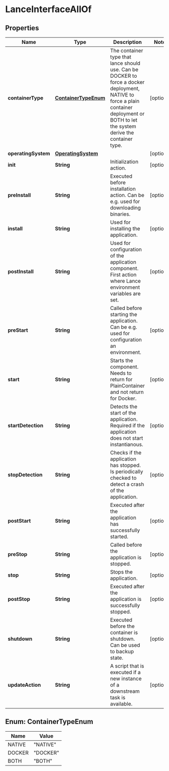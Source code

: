 

# LanceInterfaceAllOf

## Properties

Name | Type | Description | Notes
------------ | ------------- | ------------- | -------------
**containerType** | [**ContainerTypeEnum**](#ContainerTypeEnum) | The container type that lance should use. Can be DOCKER to force a docker deployment, NATIVE to force a plain container deployment or BOTH to let the system derive the container type.  |  [optional]
**operatingSystem** | [**OperatingSystem**](OperatingSystem.md) |  |  [optional]
**init** | **String** | Initialization action.  |  [optional]
**preInstall** | **String** | Executed before installation action. Can be e.g. used for downloading binaries.  |  [optional]
**install** | **String** | Used for installing the application.  |  [optional]
**postInstall** | **String** | Used for configuration of the application component. First action where Lance environment variables are set.  |  [optional]
**preStart** | **String** | Called before starting the application. Can be e.g. used for configuration an environment.  |  [optional]
**start** | **String** | Starts the component. Needs to return for PlainContainer and not return for Docker.  |  [optional]
**startDetection** | **String** | Detects the start of the application. Required if the application does not start instantianous.  |  [optional]
**stopDetection** | **String** | Checks if the application has stopped. Is periodically checked to detect a crash of the application.  |  [optional]
**postStart** | **String** | Executed after the application has successfully started.  |  [optional]
**preStop** | **String** | Called before the application is stopped.  |  [optional]
**stop** | **String** | Stops the application.  |  [optional]
**postStop** | **String** | Executed after the application is successfully stopped.  |  [optional]
**shutdown** | **String** | Executed before the container is shutdown. Can be used to backup state.  |  [optional]
**updateAction** | **String** | A script that is executed if a new instance of a downstream task is available.  |  [optional]



## Enum: ContainerTypeEnum

Name | Value
---- | -----
NATIVE | &quot;NATIVE&quot;
DOCKER | &quot;DOCKER&quot;
BOTH | &quot;BOTH&quot;



